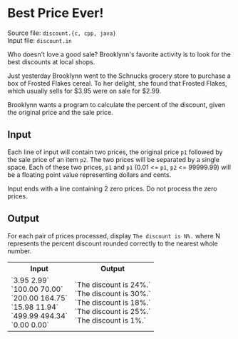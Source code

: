 # Best Price Ever!
Source file: `discount.{c, cpp, java}`  
Input file: `discount.in`  

Who doesn't love a good sale? Brooklynn's favorite activity is to look for the best discounts at local shops.  

Just yesterday Brooklynn went to the Schnucks grocery store to purchase a box of Frosted Flakes cereal. To her delight, she found that Frosted Flakes, which usually sells for $3.95 were on sale for $2.99.  

Brooklynn wants a program to calculate the percent of the discount, given the original price and the sale price.

## Input
Each line of input will contain two prices, the original price `p1` followed by the sale price of an item `p2`. The two prices will be separated by a single space. Each of these two prices, `p1` and `p1` (0.01 <= `p1`, `p2` <= 99999.99) will be a floating point value representing dollars and cents.  

Input ends with a line containing 2 zero prices. Do not process the zero prices.  

## Output
For each pair of prices processed, display `The discount is N%.` where N represents the percent discount rounded correctly to the nearest whole number.  

<table><tr><th>Input</th><th>Output</th></tr>
<tr><td>`3.95 2.99`<br>`100.00 70.00`<br>`200.00 164.75`<br>`15.98 11.94`<br>`499.99 494.34`<br>`0.00 0.00`</td><td>`The discount is 24%.`<br>`The discount is 30%.`<br>`The discount is 18%.`<br>`The discount is 25%.`<br>`The discount is 1%.`</td></tr></table>
